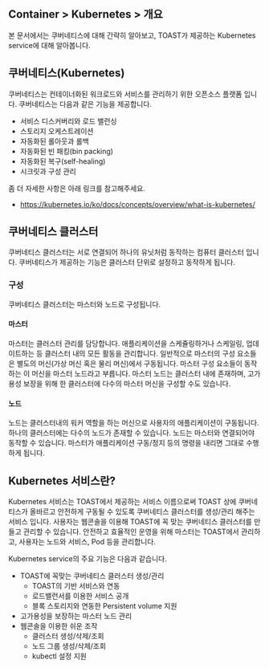 ## Container > Kubernetes > 개요
본 문서에서는 쿠버네티스에 대해 간략히 알아보고, TOAST가 제공하는 Kubernetes service에 대해 알아봅니다. 

## 쿠버네티스(Kubernetes)
쿠버네티스는 컨테이너화된 워크로드와 서비스를 관리하기 위한 오픈소스 플랫폼 입니다. 쿠버네티스는 다음과 같은 기능을 제공합니다.
* 서비스 디스커버리와 로드 밸런싱
* 스토리지 오케스트레이션
* 자동화된 롤아웃과 롤백
* 자동화된 빈 패킹(bin packing)
* 자동화된 복구(self-healing)
* 시크릿과 구성 관리

좀 더 자세한 사항은 아래 링크를 참고해주세요.
* https://kubernetes.io/ko/docs/concepts/overview/what-is-kubernetes/

## 쿠버네티스 클러스터
쿠버네티스 클러스터는 서로 연결되어 하나의 유닛처럼 동작하는 컴퓨터 클러스터 입니다. 쿠버네티스가 제공하는 기능은 클러스터 단위로 설정하고 동작하게 됩니다. 

### 구성
쿠버네티스 클러스터는 마스터와 노드로 구성됩니다.

#### 마스터
마스터는 클러스터 관리를 담당합니다. 애플리케이션을 스케쥴링하거나 스케일링, 업데이트하는 등 클러스터 내의 모든 활동을 관리합니다. 일반적으로 마스터의 구성 요소들은 별도의 머신(가상 머신 혹은 물리 머신)에서 구동됩니다. 마스터 구성 요소들이 동작하는 이 머신을 마스터 노드라고 부릅니다. 마스터 노드는 클러스터 내에 존재하며, 고가용성 보장을 위해 한 클러스터에 다수의 마스터 머신을 구성할 수도 있습니다. 

#### 노드
노드는 클러스터내의 워커 역할을 하는 머신으로 사용자의 애플리케이션이 구동됩니다. 하나의 클러스터에는 다수의 노드가 존재할 수 있습니다. 
노드는 마스터와 연결되어야 동작할 수 있습니다. 마스터가 애플리케이션 구동/정지 등의 명령을 내리면 그대로 수행하게 됩니다. 


## Kubernetes 서비스란?
Kubernetes 서비스는 TOAST에서 제공하는 서비스 이름으로써 TOAST 상에 쿠버네티스가 올바르고 안전하게 구동될 수 있도록 쿠버네티스 클러스터를 생성/관리 해주는 서비스 입니다. 사용자는 웹콘솔을 이용해 TOAST에 꼭 맞는 쿠버네티스 클러스터를 만들고 관리할 수 있습니다. 안전하고 효율적인 운영을 위해 마스터는 TOAST에서 관리하고, 사용자는 노드와 서비스, Pod 등을 관리합니다. 

Kubernetes service의 주요 기능은 다음과 같습니다. 
* TOAST에 꼭맞는 쿠버네티스 클러스터 생성/관리
    * TOAST의 기반 서비스와 연동
    * 로드밸런서를 이용한 서비스 공개
    * 블록 스토리지와 연동한 Persistent volume 지원
* 고가용성을 보장하는 마스터 노드 관리
* 웹콘솔을 이용한 쉬운 조작
    * 클러스터 생성/삭제/조회
    * 노드 그룹 생성/삭제/조회
    * kubectl 설정 지원
